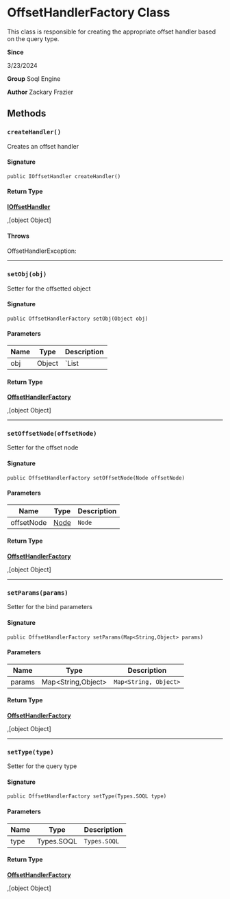 # OffsetHandlerFactory Class

This class is responsible for creating the appropriate offset handler based on the query type.

**Since** 

3/23/2024

**Group** Soql Engine

**Author** Zackary Frazier

## Methods
### `createHandler()`

Creates an offset handler

#### Signature
```apex
public IOffsetHandler createHandler()
```

#### Return Type
**[IOffsetHandler](IOffsetHandler.md)**

,[object Object]

#### Throws
OffsetHandlerException: 

---

### `setObj(obj)`

Setter for the offsetted object

#### Signature
```apex
public OffsetHandlerFactory setObj(Object obj)
```

#### Parameters
| Name | Type | Description |
|------|------|-------------|
| obj | Object | `List<ProtoAggregate> | List<SObject> | Integer` |

#### Return Type
**[OffsetHandlerFactory](OffsetHandlerFactory.md)**

,[object Object]

---

### `setOffsetNode(offsetNode)`

Setter for the offset node

#### Signature
```apex
public OffsetHandlerFactory setOffsetNode(Node offsetNode)
```

#### Parameters
| Name | Type | Description |
|------|------|-------------|
| offsetNode | [Node](Node.md) | `Node` |

#### Return Type
**[OffsetHandlerFactory](OffsetHandlerFactory.md)**

,[object Object]

---

### `setParams(params)`

Setter for the bind parameters

#### Signature
```apex
public OffsetHandlerFactory setParams(Map<String,Object> params)
```

#### Parameters
| Name | Type | Description |
|------|------|-------------|
| params | Map&lt;String,Object&gt; | `Map<String, Object>` |

#### Return Type
**[OffsetHandlerFactory](OffsetHandlerFactory.md)**

,[object Object]

---

### `setType(type)`

Setter for the query type

#### Signature
```apex
public OffsetHandlerFactory setType(Types.SOQL type)
```

#### Parameters
| Name | Type | Description |
|------|------|-------------|
| type | Types.SOQL | `Types.SOQL` |

#### Return Type
**[OffsetHandlerFactory](OffsetHandlerFactory.md)**

,[object Object]